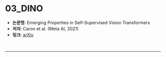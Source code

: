 # 03_DINO

- **논문명**: Emerging Properties in Self-Supervised Vision Transformers  
- **저자**: Caron et al. (Meta AI, 2021)  
- **링크**: [arXiv](https://arxiv.org/pdf/2104.14294)

<br>

----------
<br>